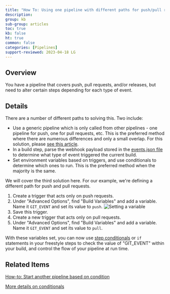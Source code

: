 ```yaml
---
title: "How To: Using one pipeline with different paths for push/pull requests/release"
description: 
group: kb
sub-group: articles
toc: true
kb: false
ht: true
common: false
categories: [Pipelines]
support-reviewed: 2023-04-18 LG
---
```


## Overview

You have a pipeline that covers push, pull requests, and/or releases, but need to alter certain steps depending for each type of event.

## Details

There are a number of different paths to solving this. Two include:

* Use a generic pipeline which is only called from other pipelines - one pipeline for push, one for pull requests, etc. This is the preferred method where there are numerous differences and only a small overlap. For this solution, please [see this article]({{site.baseurl}}/docs/kb/articles/start-another-pipeline-based-on-condition/).
* In a build step, parse the webhook payload stored in the [events.json file]({{site.baseurl}}/docs/pipelines/triggers/git-triggers/#accessing-directly-the-webhook-content-of-the-trigger) to determine what type of event triggered the current build.
* Set environment variables based on triggers, and use conditionals to determine which ones to run. This is the preferred method when the majority is the same.

We will cover the third solution here. For our example, we're defining a
different path for push and pull requests.

1. Create a trigger that acts only on push requests.
2. Under "Advanced Options", find "Build Variables" and add a variable. Name it `GIT_EVENT` and set its value to `push`. ![Setting a variable]({{site.baseurl}}/images/troubleshooting/set-variable.png)
3. Save this trigger.
4. Create a new trigger that acts only on pull requests.
5. Under "Advanced Options", find "Build Variables" and add a variable. Name it `GIT_EVENT` and set its value to `pull`.

With these variables set, you can now use [step conditionals]({{site.baseurl}}/docs/pipelines/conditional-execution-of-steps/) or `if` statements in your freestyle steps to check the value of "GIT_EVENT" within your build, and control the flow of your pipeline at run time.

## Related Items

[How-to: Start another pipeline based on condition]({{site.baseurl}}/docs/kb/articles/start-another-pipeline-based-on-condition/)

[More details on conditionals]({{site.baseurl}}/docs/pipelines/conditional-execution-of-steps/)
